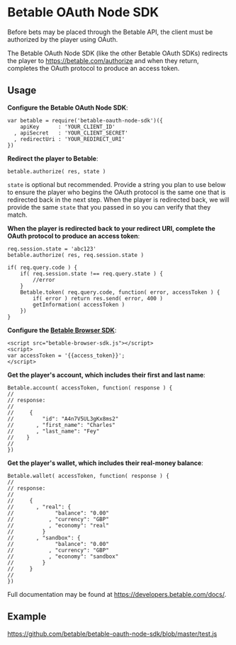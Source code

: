 Betable OAuth Node SDK
=====================

Before bets may be placed through the Betable API, the client must be authorized by the player using OAuth.

The Betable OAuth Node SDK (like the other Betable OAuth SDKs) redirects the player to <https://betable.com/authorize> and when they return, completes the OAuth protocol to produce an access token.

Usage
-----

**Configure the Betable OAuth Node SDK**:

    var betable = require('betable-oauth-node-sdk')({
        apiKey      : 'YOUR_CLIENT_ID'
      , apiSecret   : 'YOUR_CLIENT_SECRET'
      , redirectUri : 'YOUR_REDIRECT_URI'
    })

**Redirect the player to Betable**:

    betable.authorize( res, state )

`state` is optional but recommended.  Provide a string you plan to use below to ensure the player who begins the OAuth protocol is the same one that is redirected back in the next step. When the player is redirected back, we will provide the same `state` that you passed in so you can verify that they match.

**When the player is redirected back to your redirect URI, complete the OAuth protocol to produce an access token**:

    req.session.state = 'abc123'
    betable.authorize( res, req.session.state )
    
    if( req.query.code ) {
        if( req.session.state !== req.query.state ) {
            //error
        }
        Betable.token( req.query.code, function( error, accessToken ) {
            if( error ) return res.send( error, 400 )
            getInformation( accessToken )
        })
    }

**Configure the [Betable Browser SDK](https://github.com/betable/betable-browser-sdk)**:

    <script src="betable-browser-sdk.js"></script>
    <script>
    var accessToken = '{{access_token}}';
    </script>

**Get the player's account, which includes their first and last name**:

    Betable.account( accessToken, function( response ) {
    //
    // response:
    //
    //     {
    //         "id": "A4n7V5UL3gKx8ms2"
    //       , "first_name": "Charles"
    //       , "last_name": "Fey"
    //    }
    //
    })

**Get the player's wallet, which includes their real-money balance**:

    Betable.wallet( accessToken, function( response ) {
    //
    // response:
    //
    //     {
    //       , "real": {
    //             "balance": "0.00"
    //           , "currency": "GBP"
    //           , "economy": "real"
    //         }
    //       , "sandbox": {
    //             "balance": "0.00"
    //           , "currency": "GBP"
    //           , "economy": "sandbox"
    //         }
    //     }
    //
    })

Full documentation may be found at <https://developers.betable.com/docs/>.

Example
-------

<https://github.com/betable/betable-oauth-node-sdk/blob/master/test.js>